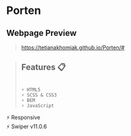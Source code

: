 # Porten

## Webpage Preview
> https://tetianakhomiak.github.io/Porten/#

> ## Features 📋
>                                                                                                                                                                                                                      ⚡️ HTML5                                                                                                                                                                                                               ⚡️ SCSS & CSS3                                                                                                                                                                                                         ⚡️ BEM                                                                                                                                                                                                                 ⚡️ JavaScript                                                                                                                                                                                      
⚡️ Responsive                                                                                                                                                               
⚡️ Swiper v11.0.6
